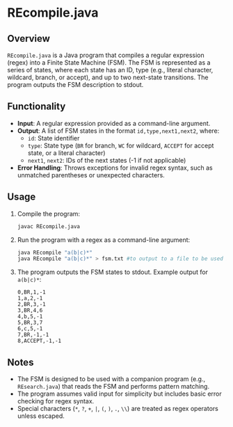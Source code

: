 # REcompile.java

## Overview

`REcompile.java` is a Java program that compiles a regular expression (regex) into a Finite State Machine (FSM). The FSM is represented as a series of states, where each state has an ID, type (e.g., literal character, wildcard, branch, or accept), and up to two next-state transitions. The program outputs the FSM description to stdout.

## Functionality

- **Input**: A regular expression provided as a command-line argument.
- **Output**: A list of FSM states in the format `id,type,next1,next2`, where:
  - `id`: State identifier
  - `type`: State type (`BR` for branch, `WC` for wildcard, `ACCEPT` for accept state, or a literal character)
  - `next1`, `next2`: IDs of the next states (-1 if not applicable)
- **Error Handling**: Throws exceptions for invalid regex syntax, such as unmatched parentheses or unexpected characters.

## Usage

1. Compile the program:
   ```bash
   javac REcompile.java
   ```
2. Run the program with a regex as a command-line argument:
   ```bash
   java REcompile "a(b|c)*"
   java REcompile "a(b|c)*" > fsm.txt #to output to a file to be used in REsearch
   ```
3. The program outputs the FSM states to stdout. Example output for `a(b|c)*`:
   ```
   0,BR,1,-1
   1,a,2,-1
   2,BR,3,-1
   3,BR,4,6
   4,b,5,-1
   5,BR,3,7
   6,c,5,-1
   7,BR,-1,-1
   8,ACCEPT,-1,-1
   ```

## Notes

- The FSM is designed to be used with a companion program (e.g., `REsearch.java`) that reads the FSM and performs pattern matching.
- The program assumes valid input for simplicity but includes basic error checking for regex syntax.
- Special characters (`*`, `?`, `+`, `|`, `(`, `)`, `.`, `\\`) are treated as regex operators unless escaped.
